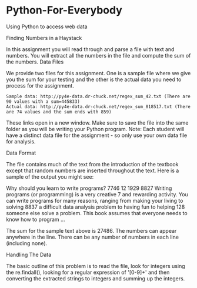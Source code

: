 # Python-For-Everybody
Using Python to access web data

 Finding Numbers in a Haystack

In this assignment you will read through and parse a file with text and numbers. You will extract all the numbers in the file and compute the sum of the numbers.
Data Files

We provide two files for this assignment. One is a sample file where we give you the sum for your testing and the other is the actual data you need to process for the assignment.

    Sample data: http://py4e-data.dr-chuck.net/regex_sum_42.txt (There are 90 values with a sum=445833)
    Actual data: http://py4e-data.dr-chuck.net/regex_sum_818517.txt (There are 74 values and the sum ends with 859)

These links open in a new window. Make sure to save the file into the same folder as you will be writing your Python program. Note: Each student will have a distinct data file for the assignment - so only use your own data file for analysis.

Data Format

The file contains much of the text from the introduction of the textbook except that random numbers are inserted throughout the text. Here is a sample of the output you might see:

Why should you learn to write programs? 7746
12 1929 8827
Writing programs (or programming) is a very creative 
7 and rewarding activity.  You can write programs for 
many reasons, ranging from making your living to solving
8837 a difficult data analysis problem to having fun to helping 128
someone else solve a problem.  This book assumes that 
everyone needs to know how to program ...

The sum for the sample text above is 27486. The numbers can appear anywhere in the line. There can be any number of numbers in each line (including none).

Handling The Data

The basic outline of this problem is to read the file, look for integers using the re.findall(), looking for a regular expression of '[0-9]+' and then converting the extracted strings to integers and summing up the integers. 
